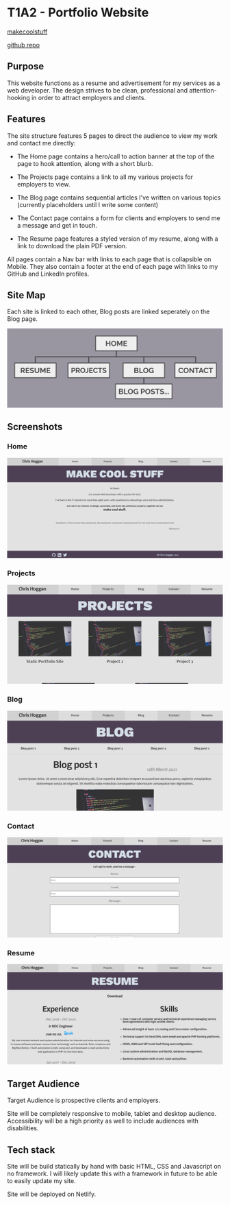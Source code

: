 # T1A2 - Portfolio Website

[makecoolstuff](https://makecoolstuff.net)

[github repo](https://github.com/devodude/T1A2)

## Purpose

This website functions as a resume and advertisement for my services as a web developer. The design strives to be clean, professional and attention-hooking in order to attract employers and clients.

## Features

The site structure features 5 pages to direct the audience to view my work and contact me directly:

- The Home page contains a hero/call to action banner at the top of the page to hook attention, along with a short blurb.

- The Projects page contains a link to all my various projects for employers to view.

- The Blog page contains sequential articles I've written on various topics (currently placeholders until I write some content)

- The Contact page contains a form for clients and employers to send me a message and get in touch.

- The Resume page features a styled version of my resume, along with a link to download the plain PDF version.

All pages contain a Nav bar with links to each page that is collapsible on Mobile. They also contain a footer at the end of each page with links to my GitHub and LinkedIn profiles.

## Site Map

Each site is linked to each other, Blog posts are linked seperately on the Blog page.

![Site Map](./docs/sitemap.png)

## Screenshots

### Home
![home](./docs/home.png)
### Projects
![projects](./docs/projects.png)
### Blog
![blog](./docs/blog.png)
### Contact
![contact](./docs/contact.png)
### Resume
![resume](./docs/resume.png)

## Target Audience

Target Audience is prospective clients and employers.

Site will be completely responsive to mobile, tablet and desktop audience. Accessibility will be a high priority as well to include audiences with disabilities.

## Tech stack

Site will be build statically by hand with basic HTML, CSS and Javascript on no framework. I will likely update this with a framework in future to be able to easily update my site.

Site will be deployed on Netlify.



